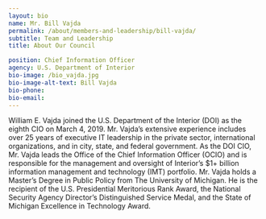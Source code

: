 ```yaml
---
layout: bio
name: Mr. Bill Vajda
permalink: /about/members-and-leadership/bill-vajda/
subtitle: Team and Leadership
title: About Our Council

position: Chief Information Officer
agency: U.S. Department of Interior
bio-image: /bio_vajda.jpg
bio-image-alt-text: Bill Vajda
bio-phone:
bio-email:
---
```


William E. Vajda joined the U.S. Department of the Interior (DOI) as the eighth CIO on March 4, 2019. Mr. Vajda’s extensive experience includes over 25 years of executive IT leadership in the private sector, international organizations, and in city, state, and federal government. As the DOI CIO, Mr. Vajda leads the Office of the Chief Information Officer (OCIO) and is responsible for the management and oversight of Interior’s $1+ billion information management and technology (IMT) portfolio. Mr. Vajda holds a Master’s Degree in Public Policy from The University of Michigan. He is the recipient of the U.S. Presidential Meritorious Rank Award, the National Security Agency Director’s Distinguished Service Medal, and the State of Michigan Excellence in Technology Award.
